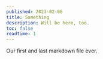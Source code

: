 ```yaml
---
published: 2023-02-06
title: Something
description: Will be here, too.
toc: false
readtime: 1
---
```


Our first and last markdown file ever.